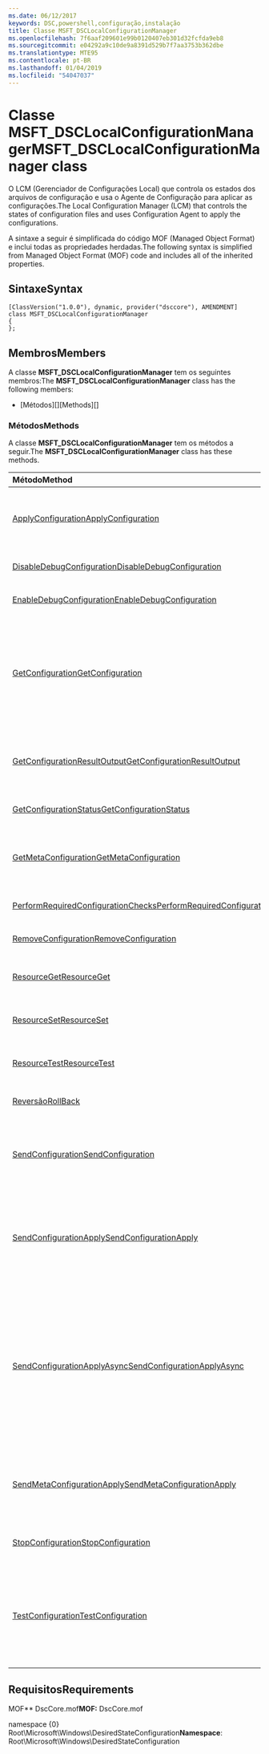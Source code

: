 ```yaml
---
ms.date: 06/12/2017
keywords: DSC,powershell,configuração,instalação
title: Classe MSFT_DSCLocalConfigurationManager
ms.openlocfilehash: 7f6aaf209601e99b0120407eb301d32fcfda9eb8
ms.sourcegitcommit: e04292a9c10de9a8391d529b7f7aa3753b362dbe
ms.translationtype: MTE95
ms.contentlocale: pt-BR
ms.lasthandoff: 01/04/2019
ms.locfileid: "54047037"
---
```

# <a name="msftdsclocalconfigurationmanager-class"></a><span data-ttu-id="30a25-103">Classe MSFT_DSCLocalConfigurationManager</span><span class="sxs-lookup"><span data-stu-id="30a25-103">MSFT_DSCLocalConfigurationManager class</span></span>

<span data-ttu-id="30a25-104">O LCM (Gerenciador de Configurações Local) que controla os estados dos arquivos de configuração e usa o Agente de Configuração para aplicar as configurações.</span><span class="sxs-lookup"><span data-stu-id="30a25-104">The Local Configuration Manager (LCM) that controls the states of configuration files and uses Configuration Agent to apply the configurations.</span></span>

<span data-ttu-id="30a25-105">A sintaxe a seguir é simplificada do código MOF (Managed Object Format) e inclui todas as propriedades herdadas.</span><span class="sxs-lookup"><span data-stu-id="30a25-105">The following syntax is simplified from Managed Object Format (MOF) code and includes all of the inherited properties.</span></span>

## <a name="syntax"></a><span data-ttu-id="30a25-106">Sintaxe</span><span class="sxs-lookup"><span data-stu-id="30a25-106">Syntax</span></span>

```
[ClassVersion("1.0.0"), dynamic, provider("dsccore"), AMENDMENT]
class MSFT_DSCLocalConfigurationManager
{
};
```

## <a name="members"></a><span data-ttu-id="30a25-107">Membros</span><span class="sxs-lookup"><span data-stu-id="30a25-107">Members</span></span>

<span data-ttu-id="30a25-108">A classe **MSFT_DSCLocalConfigurationManager** tem os seguintes membros:</span><span class="sxs-lookup"><span data-stu-id="30a25-108">The **MSFT_DSCLocalConfigurationManager** class has the following members:</span></span>

- <span data-ttu-id="30a25-109">[Métodos][]</span><span class="sxs-lookup"><span data-stu-id="30a25-109">[Methods][]</span></span>

### <a name="methods"></a><span data-ttu-id="30a25-110">Métodos</span><span class="sxs-lookup"><span data-stu-id="30a25-110">Methods</span></span>

<span data-ttu-id="30a25-111">A classe **MSFT_DSCLocalConfigurationManager** tem os métodos a seguir.</span><span class="sxs-lookup"><span data-stu-id="30a25-111">The **MSFT_DSCLocalConfigurationManager** class has these methods.</span></span>

|<span data-ttu-id="30a25-112">Método</span><span class="sxs-lookup"><span data-stu-id="30a25-112">Method</span></span> |<span data-ttu-id="30a25-113">Descrição</span><span class="sxs-lookup"><span data-stu-id="30a25-113">Description</span></span> |
|:--- |:---|
| [<span data-ttu-id="30a25-114">ApplyConfiguration</span><span class="sxs-lookup"><span data-stu-id="30a25-114">ApplyConfiguration</span></span>](msft-dsclocalconfigurationmanager-applyconfiguration.md)| <span data-ttu-id="30a25-115">Usa o Agente de Configuração para aplicar a configuração pendente.</span><span class="sxs-lookup"><span data-stu-id="30a25-115">Uses the Configuration Agent to apply the configuration that is pending.</span></span>|
| [<span data-ttu-id="30a25-116">DisableDebugConfiguration</span><span class="sxs-lookup"><span data-stu-id="30a25-116">DisableDebugConfiguration</span></span>](msft-dsclocalconfigurationmanager-disabledebugconfiguration.md)| <span data-ttu-id="30a25-117">Desabilita a depuração do recurso DSC.</span><span class="sxs-lookup"><span data-stu-id="30a25-117">Disables DSC resource debugging.</span></span>|
| [<span data-ttu-id="30a25-118">EnableDebugConfiguration</span><span class="sxs-lookup"><span data-stu-id="30a25-118">EnableDebugConfiguration</span></span>](msft-dsclocalconfigurationmanager-enabledebugconfiguration.md)| <span data-ttu-id="30a25-119">Habilita a depuração do recurso DSC.</span><span class="sxs-lookup"><span data-stu-id="30a25-119">Enables DSC resource debugging.</span></span>|
| [<span data-ttu-id="30a25-120">GetConfiguration</span><span class="sxs-lookup"><span data-stu-id="30a25-120">GetConfiguration</span></span>](msft-dsclocalconfigurationmanager-getconfiguration.md)| <span data-ttu-id="30a25-121">Envia o documento de configuração para o nó gerenciado e usa o método **Get** do Agente de Configuração para aplicar a configuração.</span><span class="sxs-lookup"><span data-stu-id="30a25-121">Sends the configuration document to the managed node and uses the **Get** method of the Configuration Agent to apply the configuration.</span></span>|
| [<span data-ttu-id="30a25-122">GetConfigurationResultOutput</span><span class="sxs-lookup"><span data-stu-id="30a25-122">GetConfigurationResultOutput</span></span>](msft-dsclocalconfigurationmanager-getconfigurationresultoutput.md)| <span data-ttu-id="30a25-123">Obtém a saída do Agente de Configuração relacionada a um trabalho específico.</span><span class="sxs-lookup"><span data-stu-id="30a25-123">Gets the Configuration Agent output relating to a specific job.</span></span>|
| [<span data-ttu-id="30a25-124">GetConfigurationStatus</span><span class="sxs-lookup"><span data-stu-id="30a25-124">GetConfigurationStatus</span></span>](msft-dsclocalconfigurationmanager-getconfigurationstatus.md)| <span data-ttu-id="30a25-125">Obtém o histórico do status de configuração.</span><span class="sxs-lookup"><span data-stu-id="30a25-125">Get the configuration status history.</span></span>|
| [<span data-ttu-id="30a25-126">GetMetaConfiguration</span><span class="sxs-lookup"><span data-stu-id="30a25-126">GetMetaConfiguration</span></span>](msft-dsclocalconfigurationmanager-getmetaconfiguration.md)| <span data-ttu-id="30a25-127">Obtém as configurações LCM que são usadas para controlar o Agente de Configuração.</span><span class="sxs-lookup"><span data-stu-id="30a25-127">Gets the LCM settings that are used to control Configuration Agent.</span></span>|
| [<span data-ttu-id="30a25-128">PerformRequiredConfigurationChecks</span><span class="sxs-lookup"><span data-stu-id="30a25-128">PerformRequiredConfigurationChecks</span></span>](msft-dsclocalconfigurationmanager-performrequiredconfigurationchecks.md)| <span data-ttu-id="30a25-129">Inicia a verificação de consistência.</span><span class="sxs-lookup"><span data-stu-id="30a25-129">Starts the consistency check.</span></span>|
| [<span data-ttu-id="30a25-130">RemoveConfiguration</span><span class="sxs-lookup"><span data-stu-id="30a25-130">RemoveConfiguration</span></span>](msft-dsclocalconfigurationmanager-removeconfiguration.md)| <span data-ttu-id="30a25-131">Remove os arquivo de configuração.</span><span class="sxs-lookup"><span data-stu-id="30a25-131">Removes the configuration files.</span></span>|
| [<span data-ttu-id="30a25-132">ResourceGet</span><span class="sxs-lookup"><span data-stu-id="30a25-132">ResourceGet</span></span>](msft-dsclocalconfigurationmanager-resourceget.md)| <span data-ttu-id="30a25-133">Chama diretamente o método **Get** de um recurso de DSC.</span><span class="sxs-lookup"><span data-stu-id="30a25-133">Directly calls the **Get** method of a DSC resource.</span></span>|
| [<span data-ttu-id="30a25-134">ResourceSet</span><span class="sxs-lookup"><span data-stu-id="30a25-134">ResourceSet</span></span>](msft-dsclocalconfigurationmanager-resourceset.md)| <span data-ttu-id="30a25-135">Chama diretamente o método **Set** de um recurso de DSC.</span><span class="sxs-lookup"><span data-stu-id="30a25-135">Directly calls the **Set** method of a DSC resource.</span></span>|
| [<span data-ttu-id="30a25-136">ResourceTest</span><span class="sxs-lookup"><span data-stu-id="30a25-136">ResourceTest</span></span>](msft-dsclocalconfigurationmanager-resourcetest.md)| <span data-ttu-id="30a25-137">Chama diretamente o método **Test** de um recurso de DSC.</span><span class="sxs-lookup"><span data-stu-id="30a25-137">Directly calls the **Test** method of a DSC resource.</span></span>|
| [<span data-ttu-id="30a25-138">Reversão</span><span class="sxs-lookup"><span data-stu-id="30a25-138">RollBack</span></span>](msft-dsclocalconfigurationmanager-rollback.md)| <span data-ttu-id="30a25-139">Reverte a uma configuração anterior.</span><span class="sxs-lookup"><span data-stu-id="30a25-139">Rolls back to a previous configuration.</span></span>|
| [<span data-ttu-id="30a25-140">SendConfiguration</span><span class="sxs-lookup"><span data-stu-id="30a25-140">SendConfiguration</span></span>](msft-dsclocalconfigurationmanager-sendconfiguration.md)| <span data-ttu-id="30a25-141">Envia o documento de configuração para o nó gerenciado e o salva como alteração pendente.</span><span class="sxs-lookup"><span data-stu-id="30a25-141">Sends the configuration document to the managed node and saves it as a pending change.</span></span>|
| [<span data-ttu-id="30a25-142">SendConfigurationApply</span><span class="sxs-lookup"><span data-stu-id="30a25-142">SendConfigurationApply</span></span>](msft-dsclocalconfigurationmanager-sendconfigurationapply.md)| <span data-ttu-id="30a25-143">Envia o documento de configuração para o nó gerenciado e usa o Agente de Configuração para aplicar a configuração.</span><span class="sxs-lookup"><span data-stu-id="30a25-143">Sends the configuration document to the managed node and uses the Configuration Agent to apply the configuration.</span></span>|
| [<span data-ttu-id="30a25-144">SendConfigurationApplyAsync</span><span class="sxs-lookup"><span data-stu-id="30a25-144">SendConfigurationApplyAsync</span></span>](msft-dsclocalconfigurationmanager-sendconfigurationapplyasync.md)| <span data-ttu-id="30a25-145">Envia o documento de configuração para o nó gerenciado e começa a usar o Agente de Configuração para aplicar a configuração.</span><span class="sxs-lookup"><span data-stu-id="30a25-145">Send the configuration document to the managed node and start using the Configuration Agent to apply the configuration.</span></span> <span data-ttu-id="30a25-146">Use GetConfigurationResultOutput para recuperar a saída do resultado.</span><span class="sxs-lookup"><span data-stu-id="30a25-146">Use GetConfigurationResultOutput to retrieve result output.</span></span>|
| [<span data-ttu-id="30a25-147">SendMetaConfigurationApply</span><span class="sxs-lookup"><span data-stu-id="30a25-147">SendMetaConfigurationApply</span></span>](msft-dsclocalconfigurationmanager-sendmetaconfigurationapply.md)| <span data-ttu-id="30a25-148">Obtém as configurações de LCM que são usadas para controlar o Agente de Configuração.</span><span class="sxs-lookup"><span data-stu-id="30a25-148">Sets the LCM settings that are used to control the Configuration Agent.</span></span>|
| [<span data-ttu-id="30a25-149">StopConfiguration</span><span class="sxs-lookup"><span data-stu-id="30a25-149">StopConfiguration</span></span>](msft-dsclocalconfigurationmanager-stopconfiguration.md)| <span data-ttu-id="30a25-150">Interrompe a configuração em andamento.</span><span class="sxs-lookup"><span data-stu-id="30a25-150">Stops the configuration that is in progress.</span></span>|
| [<span data-ttu-id="30a25-151">TestConfiguration</span><span class="sxs-lookup"><span data-stu-id="30a25-151">TestConfiguration</span></span>](msft-dsclocalconfigurationmanager-testconfiguration.md)| <span data-ttu-id="30a25-152">Envia o documento de configuração para o nó gerenciado e verifica a configuração atual de acordo com o documento.</span><span class="sxs-lookup"><span data-stu-id="30a25-152">Sends the configuration document to the managed node and verifies the current configuration against the document.</span></span>|

## <a name="requirements"></a><span data-ttu-id="30a25-153">Requisitos</span><span class="sxs-lookup"><span data-stu-id="30a25-153">Requirements</span></span>

<span data-ttu-id="30a25-154">MOF\*\* DscCore.mof</span><span class="sxs-lookup"><span data-stu-id="30a25-154">**MOF:** DscCore.mof</span></span>

<span data-ttu-id="30a25-155">namespace {0} Root\Microsoft\Windows\DesiredStateConfiguration</span><span class="sxs-lookup"><span data-stu-id="30a25-155">**Namespace**: Root\Microsoft\Windows\DesiredStateConfiguration</span></span>